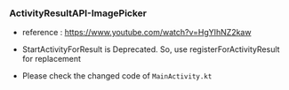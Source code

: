 ### ActivityResultAPI-ImagePicker
- reference : https://www.youtube.com/watch?v=HgYIhNZ2kaw

- StartActivityForResult is Deprecated. So, use registerForActivityResult for replacement
- Please check the changed code of `MainActivity.kt`
